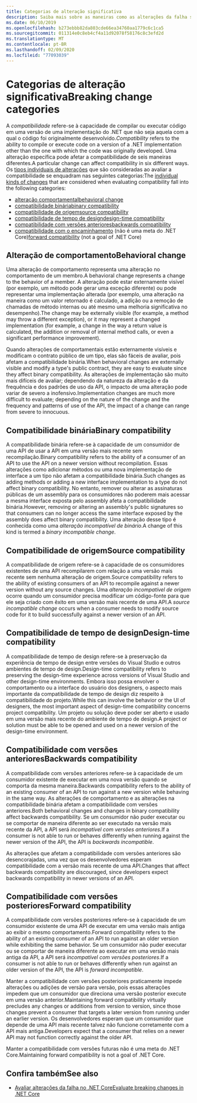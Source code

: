 ```yaml
---
title: Categorias de alteração significativa
description: Saiba mais sobre as maneiras como as alterações da falha são categorizadas no .NET Core.
ms.date: 06/10/2019
ms.openlocfilehash: b273ebbb82da803cde66ea34760aa1779c6c1ca5
ms.sourcegitcommit: 011314e0c8eb4cf4a11d92078f58176c8c3efd2d
ms.translationtype: MT
ms.contentlocale: pt-BR
ms.lasthandoff: 02/09/2020
ms.locfileid: "77093039"
---
```

# <a name="breaking-change-categories"></a><span data-ttu-id="91640-103">Categorias de alteração significativa</span><span class="sxs-lookup"><span data-stu-id="91640-103">Breaking change categories</span></span>

<span data-ttu-id="91640-104">A *compatibilidade* refere-se à capacidade de compilar ou executar código em uma versão de uma implementação do .NET que não seja aquela com a qual o código foi originalmente desenvolvido.</span><span class="sxs-lookup"><span data-stu-id="91640-104">*Compatibility* refers to the ability to compile or execute code on a version of a .NET implementation other than the one with which the code was originally developed.</span></span> <span data-ttu-id="91640-105">Uma alteração específica pode afetar a compatibilidade de seis maneiras diferentes.</span><span class="sxs-lookup"><span data-stu-id="91640-105">A particular change can affect compatibility in six different ways.</span></span> <span data-ttu-id="91640-106">Os [tipos individuais de alterações](index.md) que são consideradas ao avaliar a compatibilidade se enquadram nas seguintes categorias:</span><span class="sxs-lookup"><span data-stu-id="91640-106">The [individual kinds of changes](index.md) that are considered when evaluating compatibility fall into the following categories:</span></span>

- [<span data-ttu-id="91640-107">alteração comportamental</span><span class="sxs-lookup"><span data-stu-id="91640-107">behavioral change</span></span>](#behavioral-change)
- [<span data-ttu-id="91640-108">compatibilidade binária</span><span class="sxs-lookup"><span data-stu-id="91640-108">binary compatibility</span></span>](#binary-compatibility)
- [<span data-ttu-id="91640-109">compatibilidade de origem</span><span class="sxs-lookup"><span data-stu-id="91640-109">source compatibility</span></span>](#source-compatibility)
- [<span data-ttu-id="91640-110">compatibilidade de tempo de design</span><span class="sxs-lookup"><span data-stu-id="91640-110">design-time compatibility</span></span>](#design-time-compatibility)
- [<span data-ttu-id="91640-111">compatibilidade com versões anteriores</span><span class="sxs-lookup"><span data-stu-id="91640-111">backwards compatibility</span></span>](#backwards-compatibility)
- <span data-ttu-id="91640-112">[compatibilidade com o encaminhamento](#forward-compatibility) (não é uma meta do .NET Core)</span><span class="sxs-lookup"><span data-stu-id="91640-112">[forward compatibility](#forward-compatibility) (not a goal of .NET Core)</span></span>

## <a name="behavioral-change"></a><span data-ttu-id="91640-113">Alteração de comportamento</span><span class="sxs-lookup"><span data-stu-id="91640-113">Behavioral change</span></span>

<span data-ttu-id="91640-114">Uma alteração de comportamento representa uma alteração no comportamento de um membro.</span><span class="sxs-lookup"><span data-stu-id="91640-114">A behavioral change represents a change to the behavior of a member.</span></span> <span data-ttu-id="91640-115">A alteração pode estar externamente visível (por exemplo, um método pode gerar uma exceção diferente) ou pode representar uma implementação alterada (por exemplo, uma alteração na maneira como um valor retornado é calculado, a adição ou a remoção de chamadas de método internas ou até mesmo uma melhoria significativa no desempenho).</span><span class="sxs-lookup"><span data-stu-id="91640-115">The change may be externally visible (for example, a method may throw a different exception), or it may represent a changed implementation (for example, a change in the way a return value is calculated, the addition or removal of internal method calls, or even a significant performance improvement).</span></span>

<span data-ttu-id="91640-116">Quando alterações de comportamentais estão externamente visíveis e modificam o contrato público de um tipo, elas são fáceis de avaliar, pois afetam a compatibilidade binária.</span><span class="sxs-lookup"><span data-stu-id="91640-116">When behavioral changes are externally visible and modify a type's public contract, they are easy to evaluate since they affect binary compatibility.</span></span> <span data-ttu-id="91640-117">As alterações de implementação são muito mais difíceis de avaliar; dependendo da natureza da alteração e da frequência e dos padrões de uso da API, o impacto de uma alteração pode variar de severo a inofensivo.</span><span class="sxs-lookup"><span data-stu-id="91640-117">Implementation changes are much more difficult to evaluate; depending on the nature of the change and the frequency and patterns of use of the API, the impact of a change can range from severe to innocuous.</span></span>

## <a name="binary-compatibility"></a><span data-ttu-id="91640-118">Compatibilidade binária</span><span class="sxs-lookup"><span data-stu-id="91640-118">Binary compatibility</span></span>

<span data-ttu-id="91640-119">A compatibilidade binária refere-se à capacidade de um consumidor de uma API de usar a API em uma versão mais recente sem recompilação.</span><span class="sxs-lookup"><span data-stu-id="91640-119">Binary compatibility refers to the ability of a consumer of an API to use the API on a newer version without recompilation.</span></span> <span data-ttu-id="91640-120">Essas alterações como adicionar métodos ou uma nova implementação de interface a um tipo não afetam a compatibilidade binária.</span><span class="sxs-lookup"><span data-stu-id="91640-120">Such changes as adding methods or adding a new interface implementation to a type do not affect binary compatibility.</span></span> <span data-ttu-id="91640-121">No entanto, remover ou alterar as assinaturas públicas de um assembly para os consumidores não poderem mais acessar a mesma interface exposta pelo assembly afeta a compatibilidade binária.</span><span class="sxs-lookup"><span data-stu-id="91640-121">However, removing or altering an assembly's public signatures so that consumers can no longer access the same interface exposed by the assembly does affect binary compatibility.</span></span> <span data-ttu-id="91640-122">Uma alteração desse tipo é conhecida como uma *alteração incompatível de binário*.</span><span class="sxs-lookup"><span data-stu-id="91640-122">A change of this kind is termed a *binary incompatible change*.</span></span>

## <a name="source-compatibility"></a><span data-ttu-id="91640-123">Compatibilidade de origem</span><span class="sxs-lookup"><span data-stu-id="91640-123">Source compatibility</span></span>

<span data-ttu-id="91640-124">A compatibilidade de origem refere-se à capacidade de os consumidores existentes de uma API recompilarem com relação a uma versão mais recente sem nenhuma alteração de origem.</span><span class="sxs-lookup"><span data-stu-id="91640-124">Source compatibility refers to the ability of existing consumers of an API to recompile against a newer version without any source changes.</span></span> <span data-ttu-id="91640-125">Uma *alteração incompatível de origem* ocorre quando um consumidor precisa modificar um código-fonte para que ele seja criado com êxito em uma versão mais recente de uma API.</span><span class="sxs-lookup"><span data-stu-id="91640-125">A *source incompatible change* occurs when a consumer needs to modify source code for it to build successfully against a newer version of an API.</span></span>

## <a name="design-time-compatibility"></a><span data-ttu-id="91640-126">Compatibilidade de tempo de design</span><span class="sxs-lookup"><span data-stu-id="91640-126">Design-time compatibility</span></span>

<span data-ttu-id="91640-127">A compatibilidade de tempo de design refere-se à preservação da experiência de tempo de design entre versões do Visual Studio e outros ambientes de tempo de design.</span><span class="sxs-lookup"><span data-stu-id="91640-127">Design-time compatibility refers to preserving the design-time experience across versions of Visual Studio and other design-time environments.</span></span> <span data-ttu-id="91640-128">Embora isso possa envolver o comportamento ou a interface do usuário dos designers, o aspecto mais importante da compatibilidade de tempo de design diz respeito à compatibilidade do projeto.</span><span class="sxs-lookup"><span data-stu-id="91640-128">While this can involve the behavior or the UI of designers, the most important aspect of design-time compatibility concerns project compatibility.</span></span> <span data-ttu-id="91640-129">Um projeto ou solução deve poder ser aberto e usado em uma versão mais recente do ambiente de tempo de design.</span><span class="sxs-lookup"><span data-stu-id="91640-129">A project or solution must be able to be opened and used on a newer version of the design-time environment.</span></span>

## <a name="backwards-compatibility"></a><span data-ttu-id="91640-130">Compatibilidade com versões anteriores</span><span class="sxs-lookup"><span data-stu-id="91640-130">Backwards compatibility</span></span>

<span data-ttu-id="91640-131">A compatibilidade com versões anteriores refere-se à capacidade de um consumidor existente de executar em uma nova versão quando se comporta da mesma maneira.</span><span class="sxs-lookup"><span data-stu-id="91640-131">Backwards compatibility refers to the ability of an existing consumer of an API to run against a new version while behaving in the same way.</span></span> <span data-ttu-id="91640-132">As alterações de comportamento e as alterações na compatibilidade binária afetam a compatibilidade com versões anteriores.</span><span class="sxs-lookup"><span data-stu-id="91640-132">Both behavioral changes and changes in binary compatibility affect backwards compatibility.</span></span> <span data-ttu-id="91640-133">Se um consumidor não puder executar ou se comportar de maneira diferente ao ser executado na versão mais recente da API, a API será *incompatível com versões anteriores*.</span><span class="sxs-lookup"><span data-stu-id="91640-133">If a consumer is not able to run or behaves differently when running against the newer version of the API, the API is *backwards incompatible*.</span></span>

<span data-ttu-id="91640-134">As alterações que afetam a compatibilidade com versões anteriores são desencorajadas, uma vez que os desenvolvedores esperam compatibilidade com a versão mais recente de uma API.</span><span class="sxs-lookup"><span data-stu-id="91640-134">Changes that affect backwards compatibility are discouraged, since developers expect backwards compatibility in newer versions of an API.</span></span>

## <a name="forward-compatibility"></a><span data-ttu-id="91640-135">Compatibilidade com versões posteriores</span><span class="sxs-lookup"><span data-stu-id="91640-135">Forward compatibility</span></span>

<span data-ttu-id="91640-136">A compatibilidade com versões posteriores refere-se à capacidade de um consumidor existente de uma API de executar em uma versão mais antiga ao exibir o mesmo comportamento.</span><span class="sxs-lookup"><span data-stu-id="91640-136">Forward compatibility refers to the ability of an existing consumer of an API to run against an older version while exhibiting the same behavior.</span></span> <span data-ttu-id="91640-137">Se um consumidor não puder executar ou se comportar de maneira diferente ao executar em uma versão mais antiga da API, a API será *incompatível com versões posteriores*.</span><span class="sxs-lookup"><span data-stu-id="91640-137">If a consumer is not able to run or behaves differently when run against an older version of the API, the API is *forward incompatible*.</span></span>

<span data-ttu-id="91640-138">Manter a compatibilidade com versões posteriores praticamente impede alterações ou adições de versão para versão, pois essas alterações impedem que um consumidor que direciona uma versão posterior execute em uma versão anterior.</span><span class="sxs-lookup"><span data-stu-id="91640-138">Maintaining forward compatibility virtually precludes any changes or additions from version to version, since those changes prevent a consumer that targets a later version from running under an earlier version.</span></span> <span data-ttu-id="91640-139">Os desenvolvedores esperam que um consumidor que depende de uma API mais recente talvez não funcione corretamente com a API mais antiga.</span><span class="sxs-lookup"><span data-stu-id="91640-139">Developers expect that a consumer that relies on a newer API may not function correctly against the older API.</span></span>

<span data-ttu-id="91640-140">Manter a compatibilidade com versões futuras não é uma meta do .NET Core.</span><span class="sxs-lookup"><span data-stu-id="91640-140">Maintaining forward compatibility is not a goal of .NET Core.</span></span>

## <a name="see-also"></a><span data-ttu-id="91640-141">Confira também</span><span class="sxs-lookup"><span data-stu-id="91640-141">See also</span></span>

- [<span data-ttu-id="91640-142">Avaliar alterações da falha no .NET Core</span><span class="sxs-lookup"><span data-stu-id="91640-142">Evaluate breaking changes in .NET Core</span></span>](index.md)
